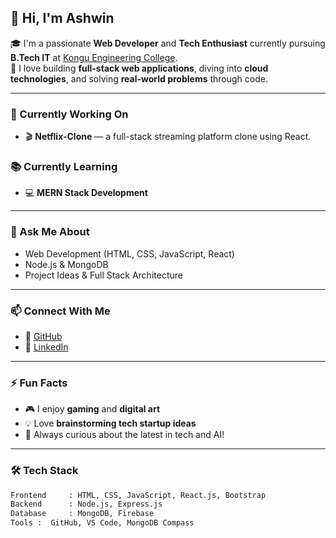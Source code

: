 ## 👋 Hi, I'm Ashwin

🎓 I'm a passionate **Web Developer** and **Tech Enthusiast** currently pursuing **B.Tech IT** at [Kongu Engineering College](https://kongu.ac.in).  
🚀 I love building **full-stack web applications**, diving into **cloud technologies**, and solving **real-world problems** through code.

---

### 🔧 Currently Working On
- 🎬 **Netflix-Clone** — a full-stack streaming platform clone using React.

### 📚 Currently Learning
- 💻 **MERN Stack Development**
  
---

### 💬 Ask Me About
- Web Development (HTML, CSS, JavaScript, React)
- Node.js & MongoDB
- Project Ideas & Full Stack Architecture

---

### 📫 Connect With Me
- 🔗 [GitHub](https://github.com/Ashwin-J01)
- 🔗 [LinkedIn](https://linkedin.com/in/ashwin-j01)

---

### ⚡ Fun Facts
- 🎮 I enjoy **gaming** and **digital art**
- 💡 Love **brainstorming tech startup ideas**
- 🧠 Always curious about the latest in tech and AI!

---

### 🛠️ Tech Stack

```bash
Frontend     : HTML, CSS, JavaScript, React.js, Bootstrap  
Backend      : Node.js, Express.js  
Database     : MongoDB, Firebase  
Tools :  GitHub, VS Code, MongoDB Compass
